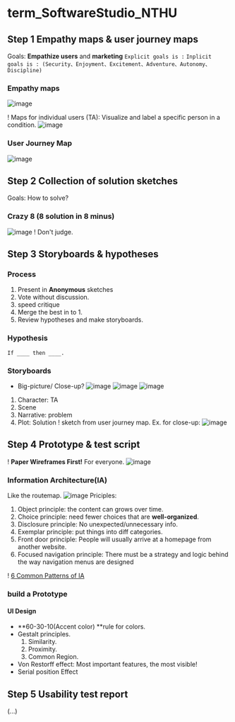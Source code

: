 # term_SoftwareStudio_NTHU



## Step 1 Empathy maps & user journey maps
Goals: **Empathize users** and **marketing**
```Explicit goals is :```
```Inplicit goals is : (Security、Enjoyment、Excitement、Adventure、Autonomy、Discipline)```
### Empathy maps
![image](https://github.com/kevin20010808/term_SoftwareStudio_NTHU/assets/65552364/f6ab70cd-0506-42e5-83b3-aa1a3cc728ed)

! Maps for individual users (TA): Visualize and label a specific person in a condition.
![image](https://github.com/kevin20010808/term_SoftwareStudio_NTHU/assets/65552364/52504d4e-8123-46df-90a2-ed74dbb8af8a)
### User Journey Map
![image](https://github.com/kevin20010808/term_SoftwareStudio_NTHU/assets/65552364/56b0eff0-d7c6-4712-81f9-afbcba7f1c7a)

## Step 2 Collection of solution sketches
Goals: How to solve?
### Crazy 8 (8 solution in 8 minus)
![image](https://github.com/kevin20010808/term_SoftwareStudio_NTHU/assets/65552364/9750366f-8d5e-4130-8f47-1075a6bf2d44)
! Don't judge.

## Step 3 Storyboards & hypotheses
### Process
1. Present in **Anonymous** sketches
2. Vote without discussion.
3. speed critique
4. Merge the best in to 1.
5. Review hypotheses and make storyboards.

### Hypothesis
```If ____ then ____.```

### Storyboards
* Big-picture/ Close-up?
![image](https://github.com/kevin20010808/term_SoftwareStudio_NTHU/assets/65552364/33bdc875-fa2d-4a1c-8e90-da5d926b89b7)
![image](https://github.com/kevin20010808/term_SoftwareStudio_NTHU/assets/65552364/8803d502-2f3d-4e61-893d-e53b42d5bcdf)
![image](https://github.com/kevin20010808/term_SoftwareStudio_NTHU/assets/65552364/9b245437-bd3d-4d47-8394-802f3c9f3fb1)
1. Character: TA
2. Scene
3. Narrative: problem
4. Plot: Solution
! sketch from user journey map.
Ex. for close-up:
![image](https://github.com/kevin20010808/term_SoftwareStudio_NTHU/assets/65552364/f0902411-7bb1-48fe-9376-7a698cd017e0)

## Step 4 Prototype & test script
! **Paper Wireframes First!** For everyone.
![image](https://github.com/kevin20010808/term_SoftwareStudio_NTHU/assets/65552364/2b0475c9-6c1d-498a-8d3a-cf72027ed4eb)
### Information Architecture(IA)
Like the routemap.
![image](https://github.com/kevin20010808/term_SoftwareStudio_NTHU/assets/65552364/a46d778a-ad60-46fc-823c-4e47cb0bacd6)
Priciples:
1. Object principle: the content can grows over time.
2. Choice principle: need fewer choices that are **well-organized**.
3. Disclosure principle: No unexpected/unnecessary info.
4. Exemplar principle: put things into diff categories.
5. Front door principle: People will usually arrive at a homepage from another
website.
6. Focused navigation principle: There must be a strategy and logic behind the
way navigation menus are designed

! [6 Common Patterns of IA](https://applikeysolutions.com/blog/designing-the-information-architecture-ia-of-mobile-apps)

### build a Prototype
#### UI Design
* **60-30-10(Accent color) **rule for colors.
* Gestalt principles.
  1. Similarity.
  2. Proximity.
  3. Common Region.
* Von Restorff effect: Most important features, the most visible!
* Serial position Effect


## Step 5 Usability test report
(...)
